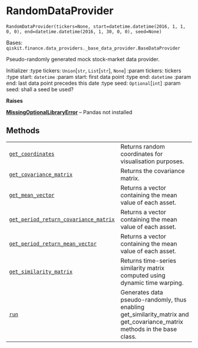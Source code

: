 # RandomDataProvider

<span id="undefined" />

`RandomDataProvider(tickers=None, start=datetime.datetime(2016, 1, 1, 0, 0), end=datetime.datetime(2016, 1, 30, 0, 0), seed=None)`

Bases: `qiskit.finance.data_providers._base_data_provider.BaseDataProvider`

Pseudo-randomly generated mock stock-market data provider.

Initializer :type tickers: `Union`\[`str`, `List`\[`str`], `None`] :param tickers: tickers :type start: `datetime` :param start: first data point :type end: `datetime` :param end: last data point precedes this date :type seed: `Optional`\[`int`] :param seed: shall a seed be used?

**Raises**

[**MissingOptionalLibraryError**](qiskit.aqua.MissingOptionalLibraryError#qiskit.aqua.MissingOptionalLibraryError "qiskit.aqua.MissingOptionalLibraryError") – Pandas not installed

## Methods

|                                                                                                                                                                                                                                                                                                           |                                                                                                                              |
| --------------------------------------------------------------------------------------------------------------------------------------------------------------------------------------------------------------------------------------------------------------------------------------------------------- | ---------------------------------------------------------------------------------------------------------------------------- |
| [`get_coordinates`](qiskit.finance.data_providers.RandomDataProvider.get_coordinates#qiskit.finance.data_providers.RandomDataProvider.get_coordinates "qiskit.finance.data_providers.RandomDataProvider.get_coordinates")                                                                                 | Returns random coordinates for visualisation purposes.                                                                       |
| [`get_covariance_matrix`](qiskit.finance.data_providers.RandomDataProvider.get_covariance_matrix#qiskit.finance.data_providers.RandomDataProvider.get_covariance_matrix "qiskit.finance.data_providers.RandomDataProvider.get_covariance_matrix")                                                         | Returns the covariance matrix.                                                                                               |
| [`get_mean_vector`](qiskit.finance.data_providers.RandomDataProvider.get_mean_vector#qiskit.finance.data_providers.RandomDataProvider.get_mean_vector "qiskit.finance.data_providers.RandomDataProvider.get_mean_vector")                                                                                 | Returns a vector containing the mean value of each asset.                                                                    |
| [`get_period_return_covariance_matrix`](qiskit.finance.data_providers.RandomDataProvider.get_period_return_covariance_matrix#qiskit.finance.data_providers.RandomDataProvider.get_period_return_covariance_matrix "qiskit.finance.data_providers.RandomDataProvider.get_period_return_covariance_matrix") | Returns a vector containing the mean value of each asset.                                                                    |
| [`get_period_return_mean_vector`](qiskit.finance.data_providers.RandomDataProvider.get_period_return_mean_vector#qiskit.finance.data_providers.RandomDataProvider.get_period_return_mean_vector "qiskit.finance.data_providers.RandomDataProvider.get_period_return_mean_vector")                         | Returns a vector containing the mean value of each asset.                                                                    |
| [`get_similarity_matrix`](qiskit.finance.data_providers.RandomDataProvider.get_similarity_matrix#qiskit.finance.data_providers.RandomDataProvider.get_similarity_matrix "qiskit.finance.data_providers.RandomDataProvider.get_similarity_matrix")                                                         | Returns time-series similarity matrix computed using dynamic time warping.                                                   |
| [`run`](qiskit.finance.data_providers.RandomDataProvider.run#qiskit.finance.data_providers.RandomDataProvider.run "qiskit.finance.data_providers.RandomDataProvider.run")                                                                                                                                 | Generates data pseudo-randomly, thus enabling get\_similarity\_matrix and get\_covariance\_matrix methods in the base class. |
